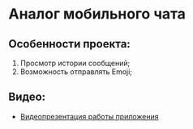 # Аналог мобильного чата

## Особенности проекта:
1) Просмотр истории сообщений;
2) Возможность отправлять Emoji;

## Видео:
+ [Видеопрезентация работы приложения]()
